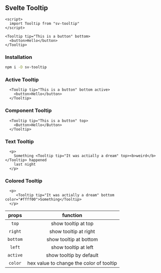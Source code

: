 ## Svelte Tooltip

```svelte
<script>
  import Tooltip from "sv-tooltip"
</script>

<Tooltip tip="This is a button" bottom>
  <button>Hello</button>
</Tooltip>
```

### Installation

```bash
npm i -D sv-tooltip
```

### Active Tooltip

```svelte
  <Tooltip tip="This is a button" bottom active>
    <button>Hello</button>
  </Tooltip>
```

### Component Tooltip

```svelte
  <Tooltip tip="This is a button" top>
    <Button>Hello</Button>
  </Tooltip>
```

### Text Tooltip

```svelte
  <p>
    Something <Tooltip tip="It was actially a dream" top><b>weird</b></Tooltip> happened
    last night
  </p>
```

### Colored Tooltip

```svelte
  <p>
     <Tooltip tip="It was actially a dream" bottom color="#ffff00">Something</Tooltip>
  </p>
```

|  props   |                 function                 |
| :------: | :--------------------------------------: |
|  `top`   |           show tooltip at top            |
| `right`  |          show tooltip at right           |
| `bottom` |          show tooltip at bottom          |
|  `left`  |           show tooltip at left           |
| `active` |         show tooltip by default          |
| `color`  | hex value to change the color of tooltip |
